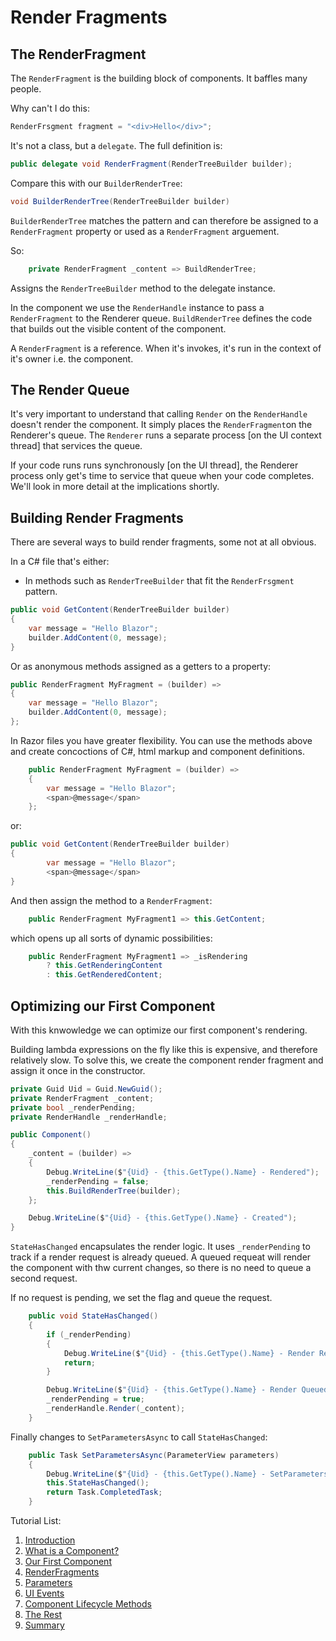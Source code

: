 # Render Fragments

## The RenderFragment

The `RenderFragment` is the building block of components.  It baffles many people.  

Why can't I do this:

```csharp
RenderFrsgment fragment = "<div>Hello</div>";
```
It's not a class, but a `delegate`.  The full definition is:

```csharp
public delegate void RenderFragment(RenderTreeBuilder builder);
```

Compare this with our `BuilderRenderTree`:

```csharp
void BuilderRenderTree(RenderTreeBuilder builder)
```

`BuilderRenderTree` matches the pattern and can therefore be assigned to a `RenderFragment` property or used as a `RenderFragment` arguement.

So:

```csharp
    private RenderFragment _content => BuildRenderTree;
```

Assigns the `RenderTreeBuilder` method to the delegate instance.

In the component we use the `RenderHandle` instance to pass a `RenderFragment` to the Renderer queue.  `BuildRenderTree` defines the code that builds out the visible content of the component.

A `RenderFragment` is a reference.  When it's invokes, it's run in the context of it's owner i.e. the component.

## The Render Queue

It's very important to understand that calling `Render` on the `RenderHandle` doesn't render the component.  It simply places the `RenderFragment`on the Renderer's queue.  The `Renderer` runs a separate process [on the UI context thread] that services the queue.

If your code runs runs synchronously [on the UI thread], the Renderer process only get's time to service that queue when your code completes. We'll look in more detail at the implications shortly.

## Building Render Fragments

There are several ways to build render fragments, some not at all obvious.

In a C# file that's either:

 - In methods such as `RenderTreeBuilder` that fit the `RenderFrsgment` pattern.

```csharp
public void GetContent(RenderTreeBuilder builder)
{
    var message = "Hello Blazor";
    builder.AddContent(0, message);
}
```

Or as anonymous methods assigned as a getters to a property:

```csharp
public RenderFragment MyFragment = (builder) => 
{
    var message = "Hello Blazor";
    builder.AddContent(0, message);
};
``` 

In Razor files you have greater flexibility.  You can use the methods above and create concoctions of C#, html markup and component definitions.

```csharp
    public RenderFragment MyFragment = (builder) =>
    {
        var message = "Hello Blazor";
        <span>@message</span>
    };
``` 

or:

```csharp
public void GetContent(RenderTreeBuilder builder)
{
        var message = "Hello Blazor";
        <span>@message</span>
}
```

And then assign the method to a `RenderFragment`:

```csharp
    public RenderFragment MyFragment1 => this.GetContent;
```

which opens up all sorts of dynamic possibilities:

```csharp
    public RenderFragment MyFragment1 => _isRendering 
        ? this.GetRenderingContent
        : this.GetRenderedContent;
```


## Optimizing our First Component

With this knwowledge we can optimize our first component's rendering.

Building lambda expressions on the fly like this is expensive, and therefore relatively slow.  To solve this, we create the component render fragment and assign it once in the constructor.

```csharp
private Guid Uid = Guid.NewGuid();
private RenderFragment _content;
private bool _renderPending;
private RenderHandle _renderHandle;

public Component()
{
    _content = (builder) =>
    {
        Debug.WriteLine($"{Uid} - {this.GetType().Name} - Rendered");
        _renderPending = false;
        this.BuildRenderTree(builder);
    };

    Debug.WriteLine($"{Uid} - {this.GetType().Name} - Created");
}
```

`StateHasChanged` encapsulates the render logic.  It uses `_renderPending` to track if a render request is already queued.  A queued requeat will render the component with thw current changes, so there is no need to queue a second request.

If no request is pending, we set the flag and queue the request.

```csharp
    public void StateHasChanged()
    {
        if (_renderPending)
        {
            Debug.WriteLine($"{Uid} - {this.GetType().Name} - Render Requested, but onbe is already Pending");
            return;
        }

        Debug.WriteLine($"{Uid} - {this.GetType().Name} - Render Queued");
        _renderPending = true;
        _renderHandle.Render(_content);
    }
```

Finally changes to `SetParametersAsync` to call `StateHasChanged`:

```csharp
    public Task SetParametersAsync(ParameterView parameters)
    {
        Debug.WriteLine($"{Uid} - {this.GetType().Name} - SetParametersAsync Called");
        this.StateHasChanged();
        return Task.CompletedTask;
    }
```
Tutorial List:

1. [Introduction](./Introduction.md)
2. [What is a Component?](./Tutorial-1.md)
3. [Our First Component](./Tutorial-2.md)
4. [RenderFragments](./Tutorial-3.md)
5. [Parameters](./Tutorial-4.md)
6. [UI Events](./Tutorial-5.md)
7. [Component Lifecycle Methods](./Tutorial-6.md)
8. [The Rest](./Tutorial-7.md)
9. [Summary](./Final-Summary.md)
